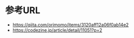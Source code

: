 # 参考URL
- https://qiita.com/orimomo/items/3120aff12a06f0ab14e2
- https://codezine.jp/article/detail/11051?p=2
